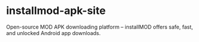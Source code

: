 # installmod-apk-site
Open-source MOD APK downloading platform – installMOD offers safe, fast, and unlocked Android app downloads.
